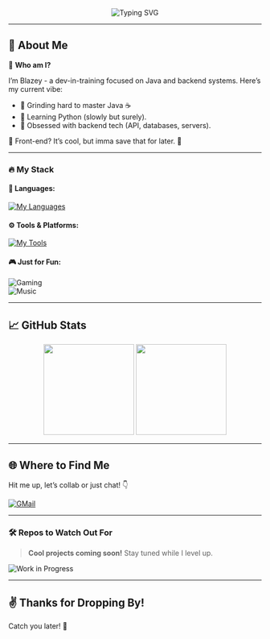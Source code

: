 <div align="center">
  <img src="https://readme-typing-svg.herokuapp.com?font=Fira+Code&weight=600&size=24&duration=3000&pause=1000&color=F75C7E&center=true&vCenter=true&width=435&lines=Hey!+I'm+Blazey.;Backend+%F0%9F%94%A5;Java+%7C+Python+Learner+%F0%9F%93%9A" alt="Typing SVG" />
</div>  

---

## 🌟 About Me  
🎯 **Who am I?**  

I’m Blazey - a dev-in-training focused on Java and backend systems. Here’s my current vibe:  
- 🔭 Grinding hard to master Java ☕  
- 🐍 Learning Python (slowly but surely).  
- 🚀 Obsessed with backend tech (API, databases, servers).  

🎨 Front-end? It’s cool, but imma save that for later. 👀  

---

### 🔥 My Stack  
#### 🧰 **Languages:**  
[![My Languages](https://skillicons.dev/icons?i=java,py&theme=dark)](https://skillicons.dev)
#### ⚙️ **Tools & Platforms:**  
[![My Tools](https://skillicons.dev/icons?i=git,github,maven&theme=dark)](https://skillicons.dev)

#### 🎮 **Just for Fun:**  
![Gaming](https://img.shields.io/badge/Gaming-1b2838?style=for-the-badge&logo=steam&logoColor=white)  
![Music](https://img.shields.io/badge/Music-ff7700?style=for-the-badge&logo=soundcloud&logoColor=white)  

---

## 📈 GitHub Stats  
<div align="center">
  <img src="https://github-readme-stats.vercel.app/api?username=blazey100&show_icons=true&theme=gruvbox" height="180em" />
  <img src="https://github-readme-stats.vercel.app/api/top-langs/?username=blazey100&layout=compact&theme=gruvbox" height="180em" />
</div>

---

## 🌐 Where to Find Me  
Hit me up, let’s collab or just chat! 👇  

<p align="left">
  <a href="mailto:blazey.100.business@gmail.com"><img src="https://img.shields.io/badge/Email-FF5722?style=for-the-badge&logo=gmail&logoColor=white" alt="GMail"></a>
</p>

---

### 🛠️ Repos to Watch Out For  
> **Cool projects coming soon!** Stay tuned while I level up.
> 
![Work in Progress](https://img.shields.io/badge/Work%20in%20Progress-%23FFB400?style=for-the-badge&logo=hourglass)

---

## ✌️ Thanks for Dropping By!   
Catch you later! 👋  

